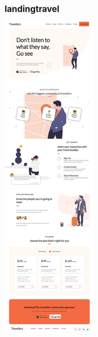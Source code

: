 # landingtravel

 ![alt text](https://github.com/Rijutope06/landingtravel/blob/master/img/landingtravel.png?raw=true)
